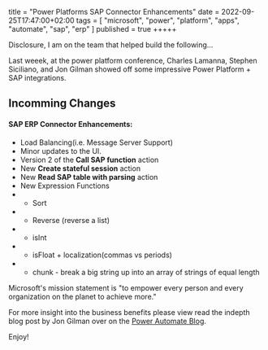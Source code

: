 title = "Power Platforms SAP Connector Enhancements"
date = 2022-09-25T17:47:00+02:00
tags = [
    "microsoft",
    "power",
    "platform",
    "apps",
    "automate",
    "sap",
    "erp"
]
published = true
+++++

Disclosure, I am on the team that helped build the following...

Last weeek, at the power platform conference, Charles Lamanna, Stephen Siciliano, and Jon Gilman showed off some impressive  Power Platform + SAP integrations.

## Incomming Changes

#### SAP ERP Connector Enhancements:
 - Load Balancing(i.e. Message Server Support)
 - Minor updates to the UI.
 - Version 2 of the **Call SAP function** action
 - New **Create stateful session** action
 - New **Read SAP table with parsing** action
 - New Expression Functions
 - - Sort
 - - Reverse (reverse a list)
 - - isInt
 - - isFloat + localization(commas vs periods)
 - - chunk - break a big string up into an array of strings of equal length

Microsoft's mission statement is "to empower every person and every organization on the planet to achieve more."

For more insight into the business benefits please view read the indepth blog post by Jon Gilman over on the [Power Automate Blog](https://powerautomate.microsoft.com/en-us/blog/announcing-deeper-sap-integration-for-the-power-platform/).

Enjoy!